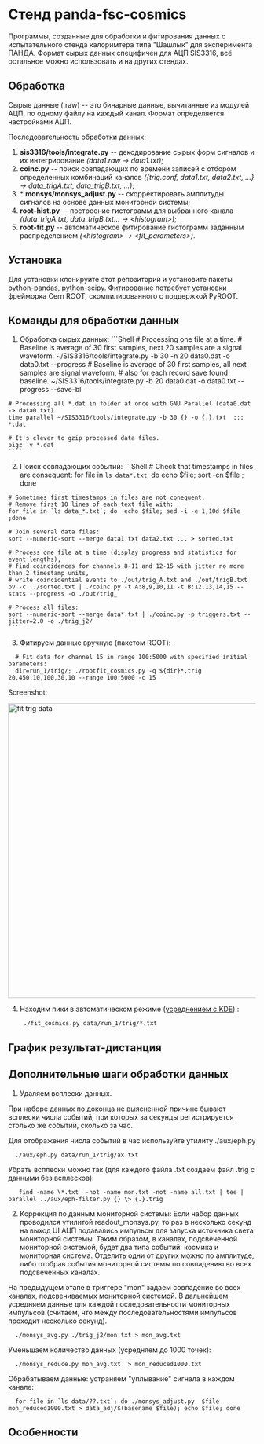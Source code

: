 Стенд panda-fsc-cosmics
=======================
Программы, созданные для обработки и фитирования данных с испытательного стенда калоримтера типа "Шашлык" для эксперимента ПАНДА. Формат сырых данных специфичен для АЦП SIS3316, всё остальное можно использовать и на других стендах.
  
Обработка
---------
Сырые данные (.raw) -- это бинарные данные, вычитанные из модулей АЦП, по одному файлу на каждый канал. Формат определяется настройками АЦП.
  
Последовательность обработки данных:
  1. **sis3316/tools/integrate.py** -- декодирование сырых форм сигналов и их интегрирование *(data1.raw -> data1.txt)*;
  1. **coinc.py** -- поиск совпадающих по времени записей с отбором определенных комбинаций каналов *({trig.conf, data1.txt, data2.txt, ...} -> data_trigA.txt, data_trigB.txt, ...)*;
  1. \* **monsys/monsys_adjust.py** -- скорректировать амплитуды сигналов на основе данных мониторной системы;
  1. **root-hist.py** -- построение гистограмм для выбранного канала *(data_trigA.txt, data_trigB.txt... -> \<histogram\>)*;
  1. **root-fit.py** -- автоматическое фитирование гистограмм заданным распределением *(\<histogram\> -> \<fit\_parameters\>)*.
  
Установка
---------
Для установки клонируйте этот репозиторий и установите пакеты python-pandas, python-scipy.
Фитирование потребует установки фрейморка Cern ROOT, скомпилированного с поддержкой PyROOT.
  
Команды для обработки данных
------
  1. Обработка сырых данных:
    ```Shell
    # Processing one file at a time.
    # Baseline is average of 30 first samples, next 20 samples are a signal waveform.
    ~/SIS3316/tools/integrate.py -b 30 -n 20 data0.dat -o data0.txt --progress
    # Baseline is average of 30 first samples, all next samples are signal waveform,
    # also for each record save found baseline.
    ~/SIS3316/tools/integrate.py -b 20 data0.dat -o data0.txt --progress  --save-bl
    
    # Processing all *.dat in folder at once with GNU Parallel (data0.dat -> data0.txt)
    time parallel ~/SIS3316/tools/integrate.py -b 30 {} -o {.}.txt  ::: *.dat
    
    # It's clever to gzip processed data files.
    pigz -v *.dat
    ````
        
  2. Поиск совпадающих событий:
    ```Shell
    # Check that timestamps in files are consequent:
    for file in `ls data*.txt`; do  echo $file; sort -cn $file ; done
    
    # Sometimes first timestamps in files are not conequent.
    # Remove first 10 lines of each text file with:
    for file in `ls data_*.txt`; do  echo $file; sed -i -e 1,10d $file ;done
    
    # Join several data files:
    sort --numeric-sort --merge data1.txt data2.txt ... > sorted.txt
    
    # Process one file at a time (display progress and statistics for event lengths),
    # find coincidences for channels 8-11 and 12-15 with jitter no more than 2 timestamp units,
    # write coincidential events to ./out/trig_A.txt and ./out/trigB.txt 
    pv -c ../sorted.txt | ./coinc.py -t A:8,9,10,11 -t B:12,13,14,15 --stats --progress -o ./out/trig_
    
    # Process all files:
    sort --numeric-sort --merge data*.txt | ./coinc.py -p triggers.txt --jitter=2.0 -o ./trig_j2/
    ```
  
  3. Фитируем данные вручную (пакетом ROOT):
  ```Shell
    # Fit data for channel 15 in range 100:5000 with specified initial parameters:
    dir=run_1/trig/; ./rootfit_cosmics.py -q ${dir}*.trig 20,450,10,100,30,10 --range 100:5000 -c 15
  ```
  Screenshot:
  
  <img alt="fit trig data" src="/../new-version/screenshots/rootfit_cosmics.png?raw=true" width="600">
  
  4. Находим пики в автоматическом режиме ([усреднением с KDE](https://en.wikipedia.org/wiki/Kernel_density_estimation))::
 
          ./fit_cosmics.py data/run_1/trig/*.txt
      
График результат-дистанция
-----------

  
Дополнительные шаги обработки данных
-----------
  
  1. Удаляем всплески данных.
  
  При наборе данных по доконца не выясненной причине бывают всплески числа событий, при которых за секунды регистрируется столько же событий, сколько за час.
  
  Для отображения числа событий в час используйте утилиту ./aux/eph.py
  
      ./aux/eph.py data/run_1/trig/ax.txt
  
  Убрать всплески можно так (для каждого файла .txt создаем файл .trig с данными без всплесков):
     
       find -name \*.txt  -not -name mon.txt -not -name all.txt | tee | parallel ../aux/eph-filter.py {} \> {.}.trig

  2. Коррекция по данным мониторной системы:
  Если набор данных проводился утилитой readout_monsys.py, то раз в несколько секунд на выход UI АЦП подавались импульсы для запуска источника света мониторной системы. Таким образом, в каналах, подсвеченной мониторной системой, будет два типа событий: космика и мониторная система. Отделить одни от других можно по амплитуде, либо отобрав события мониторной системы по совпадению во всех подсвеченных каналах.
  
  На предыдущем этапе в триггере "mon" задаем совпадение во всех каналах, подсвечиваемых мониторной системой. В дальнейшем усредняем данные для каждой последовательности мониторных импульсов (считаем, что между последовательностями импульсов проходит несколько секунд).
  
      ./monsys_avg.py ./trig_j2/mon.txt > mon_avg.txt
      
  Уменьшаем количество данных (усредняем до 1000 точек):
  
      ./monsys_reduce.py mon_avg.txt  > mon_reduced1000.txt
  
  Обрабатываем данные: устраняем "уплывание" сигнала в каждом канале:
  ```Shell
    for file in `ls data/??.txt`; do ./monsys_adjust.py  $file  mon_reduced1000.txt > data_adj/$(basename $file); echo $file; done
  ```
  
Особенности
-----------
